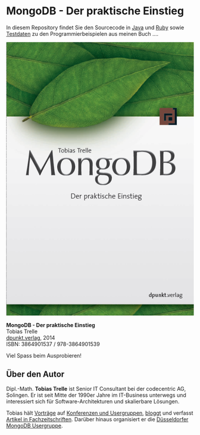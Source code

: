 # MongoDB - Der praktische Einstieg #
In diesem Repository findet Sie den Sourcecode in [Java](java) und [Ruby](ruby	) sowie [Testdaten](data) zu den Programmierbeispielen aus meinen Buch
....

![MongoDB - Ein praktischer Einstieg](mongodb.png)

**MongoDB - Der praktische Einstieg**<br/>
Tobias Trelle<br/>
[dpunkt.verlag](http://www.dpunkt.de/buecher/4194/mongodb.html), 2014<br/>
ISBN: 3864901537 / 978-3864901539

Viel Spass beim Ausprobieren!

## Über den Autor ##
Dipl.-Math. **Tobias Trelle** ist Senior IT Consultant bei der codecentric AG, Solingen. Er ist seit Mitte der 1990er Jahre im IT-Business unterwegs und interessiert sich für Software-Architekturen und skalierbare Lösungen. 

Tobias hält [Vorträge](http://de.slideshare.net/tobiastrelle/presentations) auf [Konferenzen und Usergruppen](http://lanyrd.com/profile/tobiastrelle/), [bloggt](https://blog.codecentric.de/en/author/tobias-trelle/) und verfasst [Artikel in Fachzeitschriften](http://de.slideshare.net/tobiastrelle/documents). Darüber hinaus organisiert er die [Düsseldorfer MongoDB Usergruppe](http://www.meetup.com/Dusseldorf-MongoDB-User-Group/).




